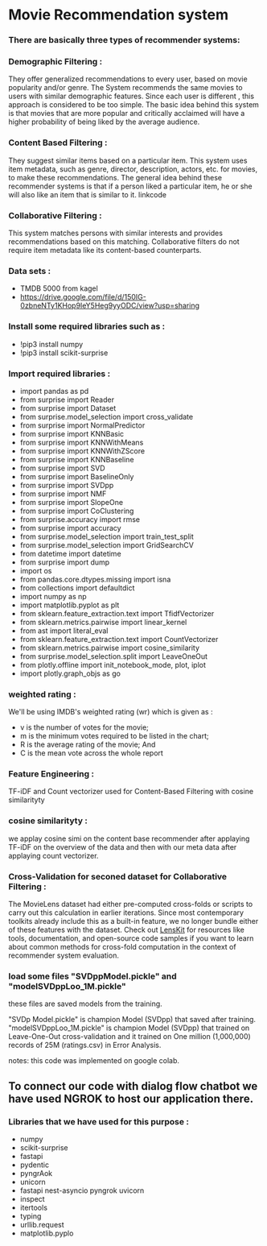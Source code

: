 
# Movie Recommendation system

### There are basically three types of recommender systems:

### Demographic Filtering :
They offer generalized recommendations to every user, based on movie popularity and/or genre. The System recommends the same movies to users with similar demographic features. Since each user is different , this approach is considered to be too simple. The basic idea behind this system is that movies that are more popular and critically acclaimed will have a higher probability of being liked by the average audience.
### Content Based Filtering : 
They suggest similar items based on a particular item. This system uses item metadata, such as genre, director, description, actors, etc. for movies, to make these recommendations. The general idea behind these recommender systems is that if a person liked a particular item, he or she will also like an item that is similar to it.
linkcode 
### Collaborative Filtering : 
This system matches persons with similar interests and provides recommendations based on this matching. Collaborative filters do not require item metadata like its content-based counterparts.

### Data sets : 
* TMDB 5000 from kagel 
* https://drive.google.com/file/d/150IG-0zbneNTy1KHop9IeY5Heg9yyODC/view?usp=sharing


### Install some required libraries such as : 
* !pip3 install numpy 
* !pip3 install scikit-surprise

### Import required libraries : 

* import pandas as pd
* from surprise import Reader
* from surprise import Dataset
* from surprise.model_selection import cross_validate
* from surprise import NormalPredictor
* from surprise import KNNBasic
* from surprise import KNNWithMeans
* from surprise import KNNWithZScore
* from surprise import KNNBaseline
* from surprise import SVD
* from surprise import BaselineOnly
* from surprise import SVDpp
* from surprise import NMF
* from surprise import SlopeOne
* from surprise import CoClustering
* from surprise.accuracy import rmse
* from surprise import accuracy
* from surprise.model_selection import train_test_split
* from surprise.model_selection import GridSearchCV
* from datetime import datetime
* from surprise import dump
* import os
* from pandas.core.dtypes.missing import isna
* from collections import defaultdict
* import numpy as np
* import matplotlib.pyplot as plt
* from sklearn.feature_extraction.text import TfidfVectorizer
* from sklearn.metrics.pairwise import linear_kernel
* from ast import literal_eval
* from sklearn.feature_extraction.text import CountVectorizer
* from sklearn.metrics.pairwise import cosine_similarity
* from surprise.model_selection.split import LeaveOneOut
* from plotly.offline import init_notebook_mode, plot, iplot
* import plotly.graph_objs as go 


### weighted rating : 
We'll be using IMDB's weighted rating (wr) which is given as :

* v is the number of votes for the movie;
* m is the minimum votes required to be listed in the chart;
* R is the average rating of the movie; And
* C is the mean vote across the whole report
### Feature Engineering  : 

TF-iDF and Count vectorizer used for Content-Based Filtering with cosine similarityty 

### cosine similarityty : 

we applay cosine simi on the content base recommender after applaying TF-iDF on the overview of the data 
and then with our meta data after applaying count vectorizer.
 

### Cross-Validation for seconed dataset for Collaborative Filtering :

The MovieLens dataset had either pre-computed cross-folds or scripts to carry out this calculation in earlier iterations. Since most contemporary toolkits already include this as a built-in feature, we no longer bundle either of these features with the dataset. Check out [LensKit](http://lenskit.org) for resources like tools, documentation, and open-source code samples if you want to learn about common methods for cross-fold computation in the context of recommender system evaluation.

### load some files "SVDppModel.pickle" and "modelSVDppLoo_1M.pickle"
 
these files are saved models from the training.

"SVDp Model.pickle" is champion Model (SVDpp) that saved after training.
"modelSVDppLoo_1M.pickle" is champion Model (SVDpp) that trained on Leave-One-Out cross-validation and 
it trained on One million (1,000,000) records of 25M (ratings.csv) in Error Analysis.

notes: this code was implemented on google colab.

## To connect our code with dialog flow chatbot we have used NGROK to host our application there.
### Libraries that we have used for this purpose : 
* numpy
* scikit-surprise
* fastapi
* pydentic
* pyngrAok
* unicorn
* fastapi nest-asyncio pyngrok uvicorn
* inspect
* itertools
* typing
* urllib.request
* matplotlib.pyplo


